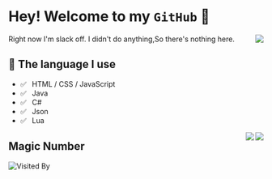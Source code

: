 # Hey! Welcome to my `GitHub` 👋

<img align="right" src="https://github-readme-stats.vercel.app/api?username=satanias" />

Right now I'm slack off. I didn't do anything,So there's nothing here. 

## 💬 The language I use 

- ✅ ⁠ ⁢⁣⁡⁠ ⁢⁣⁡HTML / CSS / JavaScript
- ✅ ⁠ ⁢⁣⁡⁠ ⁢⁣⁡Java
- ✅ ⁠ ⁢⁣⁡⁠ ⁢⁣⁡C#
- ✅ ⁠ ⁢⁣⁡⁠ ⁢⁣⁡Json
- ✅ ⁠ ⁢⁣⁡⁠ ⁢⁣⁡Lua

<img align="right" src="https://github-readme-stats.vercel.app/api/top-langs/?username=satanias&layout=compact" />

<img align=right src='https://github.githubassets.com/images/mona-whisper.gif' />

## Magic Number 

![Visited By](https://count.getloli.com/get/@satanias?theme=moebooru)
